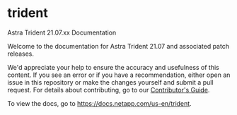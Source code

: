 # trident
Astra Trident 21.07.xx Documentation

Welcome to the documentation for Astra Trident 21.07 and associated patch releases.

We'd appreciate your help to ensure the accuracy and usefulness of this content. If you see an error or if you have a recommendation, either open an issue in this repository or make the changes yourself and submit a pull request. For details about contributing, go to our [Contributor's Guide](https://docs.netapp.com/us-en/contribute/).

To view the docs, go to https://docs.netapp.com/us-en/trident.
